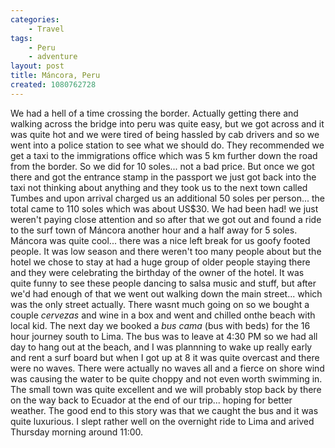 ```yaml
---
categories:
    - Travel
tags:
    - Peru
    - adventure
layout: post
title: Máncora, Peru
created: 1080762728
---
```


We had a hell of a time crossing the border.   Actually getting there and walking across the bridge into peru was quite easy, but we got across and it was quite hot and we were tired of being hassled by cab drivers and so we went into a police station to see what we should do.  <!--more--> They recommended we get a taxi to the immigrations office which was 5 km further down the road from the border.  So we did for 10 soles... not a bad price.  But once we got there and got the entrance stamp in the passport we just got back into the taxi not thinking about anything and they took us to the next town called Tumbes and upon arrival charged us an additional 50 soles per person... the total came to 110 soles which was about US$30.   We had been had! we just weren't paying close attention and so after that we got out and found a ride to the surf town of Máncora another hour and a half away for 5 soles.  Máncora was quite cool... there was a nice left break for us goofy footed people. It was low season and there weren't too many people about but the hotel we chose to stay at had a huge group of older people staying there and they were celebrating the birthday of the owner of the hotel.  It was quite funny to see these people dancing to salsa music and stuff, but after we'd had enough of that we went out walking down the main street... which was the only street actually. There wasnt much going on so we bought a couple *cervezas* and wine in a box and went and chilled onthe beach with local kid. The next day we booked a *bus cama* (bus with beds)  for the 16 hour journey south to Lima.  The bus was to leave at 4:30 PM so we had all day to hang out at the beach, and I was plannning to wake up really early and rent a surf board  but when I got up at 8 it was quite overcast and there were no waves.  There were actually no waves all and a fierce on shore wind was causing the water to be quite choppy and not even worth swimming in. The small town was quite excellent and we will probably stop back by there on the way back to Ecuador at the end of our trip... hoping for better weather. The good end to this story was that we caught the bus and it was quite luxurious.  I slept rather well on the overnight ride to Lima and arived Thursday morning around 11:00.
